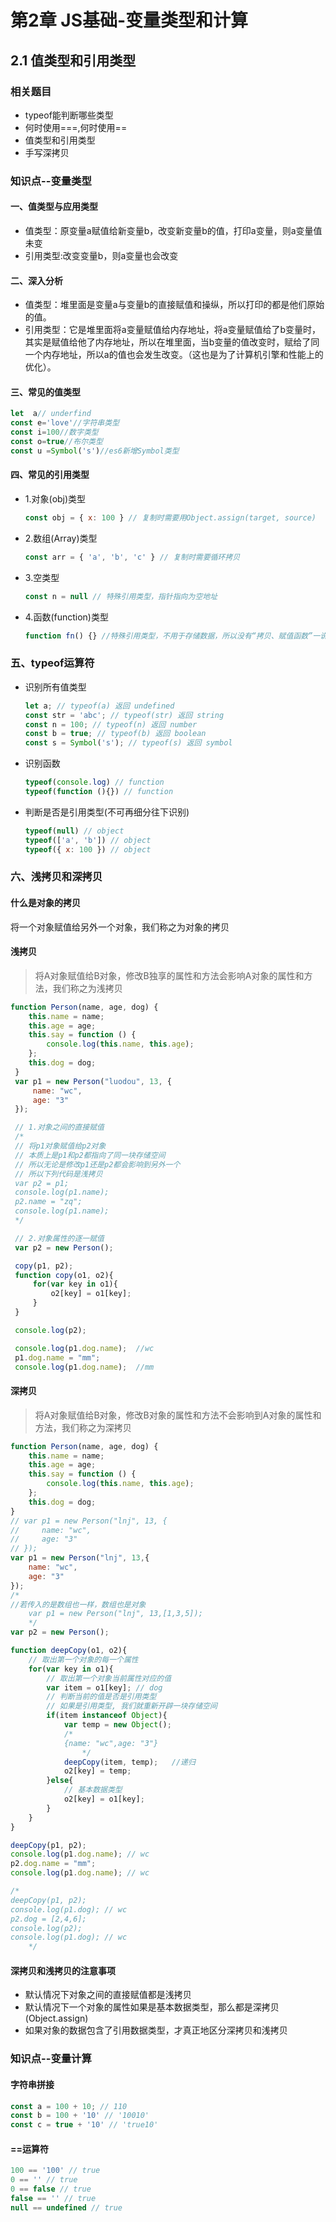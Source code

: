 # 第2章 JS基础-变量类型和计算

## 2.1 值类型和引用类型

### 相关题目

+ typeof能判断哪些类型
+ 何时使用===,何时使用==
+ 值类型和引用类型
+ 手写深拷贝

### 知识点--变量类型

#### 一、值类型与应用类型

+ 值类型：原变量a赋值给新变量b，改变新变量b的值，打印a变量，则a变量值未变
+ 引用类型:改变变量b，则a变量也会改变

#### 二、深入分析

+ 值类型：堆里面是变量a与变量b的直接赋值和操纵，所以打印的都是他们原始的值。
+ 引用类型：它是堆里面将a变量赋值给内存地址，将a变量赋值给了b变量时，其实是赋值给他了内存地址，所以在堆里面，当b变量的值改变时，赋给了同一个内存地址，所以a的值也会发生改变。（这也是为了计算机引擎和性能上的优化）。

#### 三、常见的值类型

```javascript
let  a// underfind
const e='love'//字符串类型
const i=100//数字类型
const o=true//布尔类型
const u =Symbol('s')//es6新增Symbol类型
```

#### 四、常见的引用类型
+ 1.对象(obj)类型
  ```javascript
  const obj = { x: 100 } // 复制时需要用Object.assign(target, source)
  ```
+ 2.数组(Array)类型
  ```javascript
  const arr = { 'a', 'b', 'c' } // 复制时需要循环拷贝
  ```
+ 3.空类型
  ```javascript
  const n = null // 特殊引用类型，指针指向为空地址
  ```
+ 4.函数(function)类型
  ```javascript
  function fn() {} //特殊引用类型，不用于存储数据，所以没有“拷贝、赋值函数”一说，其实函数类型可以归为第5类，即函数类型
  ```

### 五、typeof运算符

+ 识别所有值类型
  ```javascript
  let a; // typeof(a) 返回 undefined
  const str = 'abc'; // typeof(str) 返回 string
  const n = 100; // typeof(n) 返回 number
  const b = true; // typeof(b) 返回 boolean
  const s = Symbol('s'); // typeof(s) 返回 symbol
  ```
+ 识别函数
  ```javascript
  typeof(console.log) // function
  typeof(function (){}) // function
  ```
+ 判断是否是引用类型(不可再细分往下识别)
  ```javascript
  typeof(null) // object
  typeof(['a', 'b']) // object
  typeof({ x: 100 }) // object
  ```

### 六、浅拷贝和深拷贝

#### 什么是对象的拷贝

将一个对象赋值给另外一个对象，我们称之为对象的拷贝

#### 浅拷贝

> 将A对象赋值给B对象，修改B独享的属性和方法会影响A对象的属性和方法，我们称之为浅拷贝

```javascript
function Person(name, age, dog) {
    this.name = name;
    this.age = age;
    this.say = function () {
        console.log(this.name, this.age);
    };
    this.dog = dog;
 }
 var p1 = new Person("luodou", 13, {
     name: "wc",
     age: "3"
 });

 // 1.对象之间的直接赋值
 /*
 // 将p1对象赋值给p2对象
 // 本质上是p1和p2都指向了同一块存储空间
 // 所以无论是修改p1还是p2都会影响到另外一个
 // 所以下列代码是浅拷贝
 var p2 = p1;
 console.log(p1.name);
 p2.name = "zq";
 console.log(p1.name);
 */

 // 2.对象属性的逐一赋值
 var p2 = new Person();

 copy(p1, p2);
 function copy(o1, o2){
     for(var key in o1){
         o2[key] = o1[key];
     }
 }

 console.log(p2);

 console.log(p1.dog.name);  //wc
 p1.dog.name = "mm";
 console.log(p1.dog.name);  //mm
```

#### 深拷贝

> 将A对象赋值给B对象，修改B对象的属性和方法不会影响到A对象的属性和方法，我们称之为深拷贝

```javascript
function Person(name, age, dog) {
    this.name = name;
    this.age = age;
    this.say = function () {
        console.log(this.name, this.age);
    };
    this.dog = dog;
}
// var p1 = new Person("lnj", 13, {
//     name: "wc",
//     age: "3"
// });
var p1 = new Person("lnj", 13,{
    name: "wc",
    age: "3"
});
/*
//若传入的是数组也一样，数组也是对象
    var p1 = new Person("lnj", 13,[1,3,5]);
    */
var p2 = new Person();

function deepCopy(o1, o2){
    // 取出第一个对象的每一个属性
    for(var key in o1){
        // 取出第一个对象当前属性对应的值
        var item = o1[key]; // dog
        // 判断当前的值是否是引用类型
        // 如果是引用类型, 我们就重新开辟一块存储空间
        if(item instanceof Object){
            var temp = new Object();
            /*
            {name: "wc",age: "3"}
                */
            deepCopy(item, temp);   //递归
            o2[key] = temp;
        }else{
            // 基本数据类型
            o2[key] = o1[key];
        }
    }
}

deepCopy(p1, p2);
console.log(p1.dog.name); // wc
p2.dog.name = "mm";
console.log(p1.dog.name); // wc

/*
deepCopy(p1, p2);
console.log(p1.dog); // wc
p2.dog = [2,4,6];
console.log(p2);
console.log(p1.dog); // wc
    */
```

#### 深拷贝和浅拷贝的注意事项

+ 默认情况下对象之间的直接赋值都是浅拷贝
+ 默认情况下一个对象的属性如果是基本数据类型，那么都是深拷贝(Object.assign)
+ 如果对象的数据包含了引用数据类型，才真正地区分深拷贝和浅拷贝

### 知识点--变量计算

#### 字符串拼接

```javascript
const a = 100 + 10; // 110
const b = 100 + '10' // '10010'
const c = true + '10' // 'true10'
```

#### ==运算符

```javascript
100 == '100' // true
0 == '' // true
0 == false // true
false == '' // true
null == undefined // true
```
